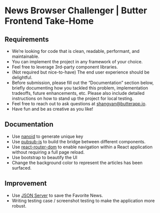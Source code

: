 
# News Browser Challenger | Butter Frontend Take-Home

## Requirements
- We’re looking for code that is clean, readable, performant, and maintainable.
- You can implement the project in any framework of your choice.
- Feel free to leverage 3rd-party component libraries.
- (Not required but nice-to-have) The end user experience should be delightful.
- Before submission, please fill out the “Documentation” section below, briefly documenting how you tackled this problem, implementation tradeoffs, future enhancements, etc. Please also include detailed instructions on how to stand up the project for local testing.
- Feel free to reach out to ask questions at shangyan@butterapp.io.
- Have fun and be as creative as you like!

## Documentation
- Use [nanoid](https://www.npmjs.com/package/nanoid) to generate unique key
- Use [pubsub-js](https://www.npmjs.com/package/pubsub-js) to build the bridge between different components.
- Use [react-router-dom](https://www.npmjs.com/package/react-router-dom) to enable navigation within a React application without requiring a full page reload.
- Use bootstrap to beautify the UI
- Change the background color to represent the articles has been surfaced.

## Improvement
- Use [JSON Server](https://www.npmjs.com/package/json-server) to save the Favorite News.
- Writing testing case / screenshot testing to make the application more robust.
